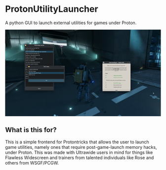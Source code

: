# ProtonUtilityLauncher
A python GUI to launch external utilities for games under Proton.

![cover](https://github.com/cyrv6737/ProtonUtilityLauncher/blob/main/cover.png)

## What is this for?

This is a simple frontend for Protontricks that allows the user to launch game utilities, namely ones that require post-game-launch memory hacks, under Proton. This was made with Ultrawide users in mind for things like Flawless Widescreen and trainers from talented individuals like Rose and others from WSGF/PCGW.
